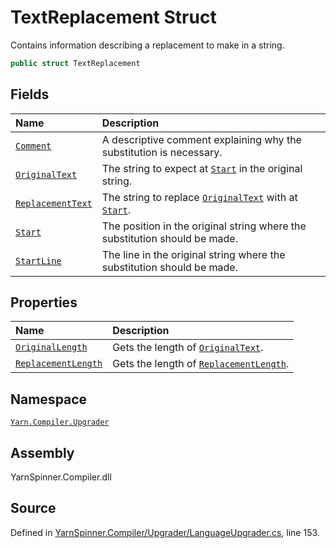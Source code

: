 # TextReplacement Struct

Contains information describing a replacement to make in a string.


```csharp
public struct TextReplacement
```



## Fields
|Name|Description|
|:---|:---|
|[`Comment`](/api/csharp/yarn.compiler.upgrader/textreplacement.comment.md)| A descriptive comment explaining why the substitution is necessary. |
|[`OriginalText`](/api/csharp/yarn.compiler.upgrader/textreplacement.originaltext.md)| The string to expect at [`Start`](/api/csharp/yarn.compiler.upgrader/textreplacement.start.md) in the original string. |
|[`ReplacementText`](/api/csharp/yarn.compiler.upgrader/textreplacement.replacementtext.md)| The string to replace [`OriginalText`](/api/csharp/yarn.compiler.upgrader/textreplacement.originaltext.md) with at [`Start`](/api/csharp/yarn.compiler.upgrader/textreplacement.start.md). |
|[`Start`](/api/csharp/yarn.compiler.upgrader/textreplacement.start.md)| The position in the original string where the substitution should be made. |
|[`StartLine`](/api/csharp/yarn.compiler.upgrader/textreplacement.startline.md)| The line in the original string where the substitution should be made. |
## Properties
|Name|Description|
|:---|:---|
|[`OriginalLength`](/api/csharp/yarn.compiler.upgrader/textreplacement.originallength.md)| Gets the length of [`OriginalText`](/api/csharp/yarn.compiler.upgrader/textreplacement.originaltext.md). |
|[`ReplacementLength`](/api/csharp/yarn.compiler.upgrader/textreplacement.replacementlength.md)| Gets the length of [`ReplacementLength`](/api/csharp/yarn.compiler.upgrader/textreplacement.replacementlength.md). |
## Namespace
[`Yarn.Compiler.Upgrader`](/api/csharp/yarn.compiler.upgrader/README.md)

## Assembly
YarnSpinner.Compiler.dll

## Source
Defined in [YarnSpinner.Compiler/Upgrader/LanguageUpgrader.cs](https://github.com/YarnSpinnerTool/YarnSpinner//blob/develop/YarnSpinner.Compiler/Upgrader/LanguageUpgrader.cs#L153), line 153.
